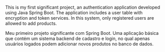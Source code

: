 This is my first significant project, an authentication application developed using Java Spring Boot. The application includes a user table with encryption and token services. In this system, only registered users are allowed to add products.

Meu primeiro projeto significante com Spring Boot. Uma aplicação básica que contém um sistema backend de cadastro e login, no qual apenas usuários logados podem adicionar novos produtos no banco de dados.
